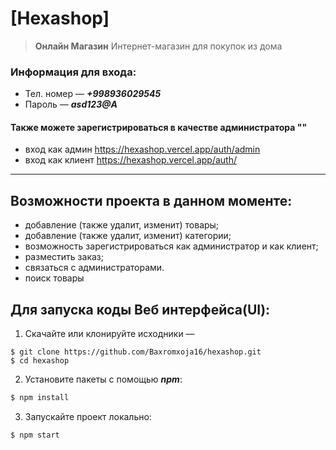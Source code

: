 # [Hexashop]

> **Онлайн Магазин** Интернет-магазин для покупок из дома

### Информация для входа:
- Тел. номер — ***+998936029545***
- Пароль — ***asd123@A***
#### Также можете зарегистрироваться в качестве администратора ""
- вход как админ https://hexashop.vercel.app/auth/admin
- вход как клиент https://hexashop.vercel.app/auth/
---

## Возможности проекта в данном моменте:
- добавление (также удалит, изменит) товары;
- добавление (также удалит, изменит) категории;
- возможность зарегистрироваться как администратор и как клиент;
- pазместить заказ;
- связаться с администраторами.
- поиск товары

## Для запуска коды Веб интерфейса(UI):

1. Скачайте или клонируйте исходники — 
```
$ git clone https://github.com/Baxromxoja16/hexashop.git
$ cd hexashop
```

2. Установите пакеты с помощью ***npm***:
```bash
$ npm install 
```

3. Запускайте проект локально:
```bash
$ npm start
```
